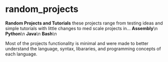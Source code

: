 # random_projects

**Random Projects and Tutorials**
these projects range from testing ideas and simple tutorials with little changes to
med scale projects in...
**Assembly**\n
**Python**\n
**Java**\n
**Bash**\n

Most of the projects functionality is minimal and were made to better understand the language, syntax, libararies, and programming concepts
of each language.

